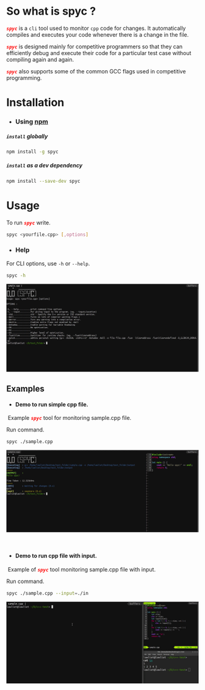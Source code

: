 # So what is spyc ? 

<strong style="color:red"><em>`spyc`</em></strong>  is a `cli` tool used to monitor `cpp` code for changes. It automatically compiles and executes your code whenever there is a change in the file.

<strong style="color:red"><em>`spyc`</em></strong> is designed mainly for competitive programmers so that they can efficiently debug and execute their code for a particular test case without compiling again and again.

<strong style="color:red"><em>`spyc`</em></strong> also supports some of the common GCC flags used in competitive programming.

# Installation

- ### Using [npm](http://npmjs.org) 

##### `install` globally 

```bash
npm install -g spyc
```



##### `install` as a dev dependency

```bash
npm install --save-dev spyc
```



# Usage

To run <strong style="color:red"><em>`spyc`</em></strong> write.

```bash
spyc <yourfile.cpp> [,options]
```



- ### Help


For CLI options,  use `-h` or `--help`.

```bash
spyc -h
```



<img src="./assets/help.gif"/>



## Examples

- #### Demo to run simple cpp file.

​	Example <strong style="color:red"><em>`spyc`</em></strong> tool for monitoring sample.cpp file.

Run command.

```bash
spyc ./sample.cpp
```



<img src="./assets/example.gif" style="zoom:155%;" />

​		

- #### Demo to run cpp file with input.

​	Example of  <strong style="color:red"><em>`spyc`</em></strong> tool monitoring sample.cpp file with input.

Run command.

```bash
spyc ./sample.cpp --input=./in
```



![](./assets/example-input.gif)
